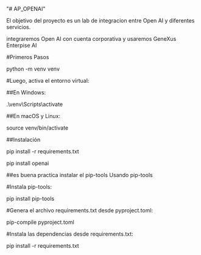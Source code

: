 "# AP_OPENAI" 

El objetivo del proyecto es un lab de integracion entre Open AI y diferentes servicios. 

integraremos Open AI con cuenta corporativa y usaremos GeneXus Enterpise AI

#Primeros Pasos

python -m venv venv

#Luego, activa el entorno virtual:

##En Windows:

.\venv\Scripts\activate

##En macOS y Linux:

source venv/bin/activate

##Instalación

pip install -r requirements.txt  

pip install openai


##es buena practica instalar el pip-tools Usando pip-tools

#Instala pip-tools:

pip install pip-tools

#Genera el archivo requirements.txt desde pyproject.toml:

pip-compile pyproject.toml

#Instala las dependencias desde requirements.txt:

pip install -r requirements.txt

